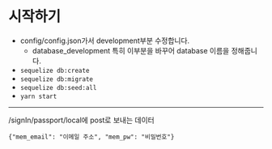 # 시작하기

* config/config.json가서 development부분 수정합니다.
  * database_development 특히 이부분을 바꾸어 database 이름을 정해줍니다.
* `sequelize db:create`
* `sequelize db:migrate`
* `sequelize db:seed:all`
* `yarn start`

-----

/signIn/passport/local에 post로 보내는 데이터

`{"mem_email": "이메일 주소",
	"mem_pw": "비밀번호"}`
